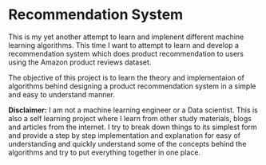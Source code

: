 # Recommendation System

This is my yet another attempt to learn and implenent different machine learning algorithms. This time I want to attempt to learn and develop a recommendation system which does product recommendation to users using the Amazon product reviews dataset.


The objective of this project is to learn the theory and implementaion of algorithms behind designing a product recommendation system in a simple and easy to understand manner. 

**Disclaimer:** I am not a machine learning engineer or a Data scientist. This is also a self learning project where I learn from other study materials, blogs and articles from the internet. I try to break down things to its simplest form and provide a step by step implementation and explanation for easy of understanding and quickly understand some of the concepts behind the algorithms and try to put everything together in one place.







